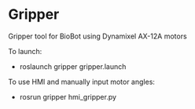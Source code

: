 # Gripper
Gripper tool for BioBot using Dynamixel AX-12A motors

To launch:
  - roslaunch gripper gripper.launch

To use HMI and manually input motor angles:
  - rosrun gripper hmi_gripper.py

